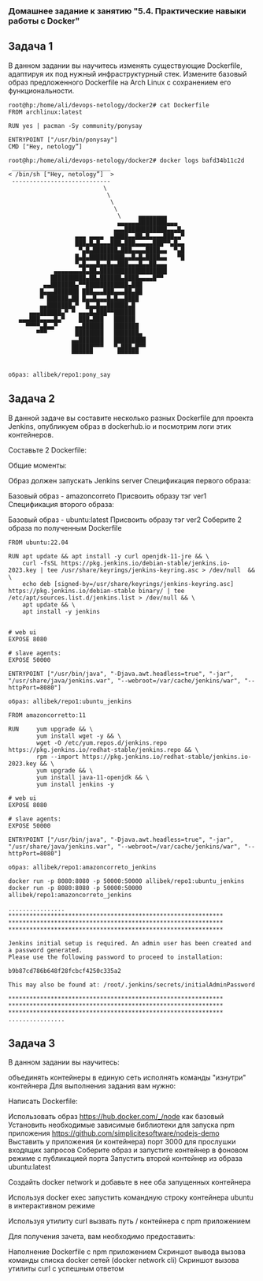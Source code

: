### Домашнее задание к занятию "5.4. Практические навыки работы с Docker"

## Задача 1
В данном задании вы научитесь изменять существующие Dockerfile, адаптируя их под нужный инфраструктурный стек.
Измените базовый образ предложенного Dockerfile на Arch Linux c сохранением его функциональности.

```
root@hp:/home/ali/devops-netology/docker2# cat Dockerfile 
FROM archlinux:latest

RUN yes | pacman -Sy community/ponysay

ENTRYPOINT ["/usr/bin/ponysay"]
CMD ["Hey, netology”]
```
```
root@hp:/home/ali/devops-netology/docker2# docker logs bafd34b11c2d
 ____________________________ 
< /bin/sh ["Hey, netology”]  >
 ---------------------------- 
                           \                         
                            \                        
                             \                       
                              \                      
                               \     ▄▄▄▄▄▄▄▄        
                               ▄▄▄▄▄▄████████▄▄▄     
                              ▄▄▄████████████▄▄▄█▄   
                   ▄▄▄ ▄▄▄▄  ▄████▄▄██▄█▄▄▄▄███▄▄▀   
                   ███▄█▄█▄▄▄███▄███▄▄▄▄▄███▀▀▄█▄▄   
                    ▀▄█▄███████▄███▄▄▄▄████▄▄  ▀▄█   
                   █▄█▄██████████▄▄█▄█▄████▄▄   ▀█   
                   ▀▄█▄▄▄█▄▄█▄▄███▄▄▄█▄▄██▄▄▄        
             ▄▄▄▄▄▄▄▄█▄██▄███████████████████        
            ██████████▄██▄██████▄████▄▄▄▄█▀▀         
          ▄▄███████▄▀▀████████████▄███               
         █▄▄▄███████ ███▄▄▄███▄▄▄██▄██               
         ▀ ██████▄██ █▄▄█▄▄▄█▄█▄▄████                
         ▄▄███████▄▀  █▄▄█▄▄██████▄█                 
      ▄▄▄██████▄▀ ▀ ▄▄▄█▄███▀▀██████                 
   ▄▄▄███▄▄▄▄█▄▀    ███▄███   ██████                 
     ▀▀▀▀▄█▄▄▀     ▄▄██████   ███████                
        ▀▀▀        ████████   ███████▄               
                  ▄▄███████   █████████              
                  ██████▀▀▀   ▀▄███▄█▀▀              
                  ▀▀▀▀▀▀       ▀▀▀▀▀▀                
                                                    
```

```
образ: allibek/repo1:pony_say
```


## Задача 2
В данной задаче вы составите несколько разных Dockerfile для проекта Jenkins, опубликуем образ в dockerhub.io и посмотрим логи этих контейнеров.

Составьте 2 Dockerfile:

Общие моменты:

Образ должен запускать Jenkins server
Спецификация первого образа:

Базовый образ - amazoncorreto
Присвоить образу тэг ver1
Спецификация второго образа:

Базовый образ - ubuntu:latest
Присвоить образу тэг ver2
Соберите 2 образа по полученным Dockerfile
```
FROM ubuntu:22.04

RUN apt update && apt install -y curl openjdk-11-jre && \
	curl -fsSL https://pkg.jenkins.io/debian-stable/jenkins.io-2023.key | tee /usr/share/keyrings/jenkins-keyring.asc > /dev/null  && \
	echo deb [signed-by=/usr/share/keyrings/jenkins-keyring.asc] https://pkg.jenkins.io/debian-stable binary/ | tee /etc/apt/sources.list.d/jenkins.list > /dev/null && \
	apt update && \
	apt install -y jenkins


# web ui
EXPOSE 8080

# slave agents:
EXPOSE 50000

ENTRYPOINT ["/usr/bin/java", "-Djava.awt.headless=true", "-jar", "/usr/share/java/jenkins.war", "--webroot=/var/cache/jenkins/war", "--httpPort=8080"]

```
```
образ: allibek/repo1:ubuntu_jenkins
```

```
FROM amazoncorretto:11

RUN     yum upgrade && \
        yum install wget -y && \
        wget -O /etc/yum.repos.d/jenkins.repo https://pkg.jenkins.io/redhat-stable/jenkins.repo && \
        rpm --import https://pkg.jenkins.io/redhat-stable/jenkins.io-2023.key && \
        yum upgrade && \
        yum install java-11-openjdk && \
        yum install jenkins -y

# web ui
EXPOSE 8080

# slave agents:
EXPOSE 50000

ENTRYPOINT ["/usr/bin/java", "-Djava.awt.headless=true", "-jar", "/usr/share/java/jenkins.war", "--webroot=/var/cache/jenkins/war", "--httpPort=8080"]
```

```
образ: allibek/repo1:amazoncorreto_jenkins
```

```
docker run -p 8080:8080 -p 50000:50000 allibek/repo1:ubuntu_jenkins
docker run -p 8080:8080 -p 50000:50000 allibek/repo1:amazoncorreto_jenkins

................
*************************************************************
*************************************************************
*************************************************************

Jenkins initial setup is required. An admin user has been created and a password generated.
Please use the following password to proceed to installation:

b9b87cd786b648f28fcbcf4250c335a2

This may also be found at: /root/.jenkins/secrets/initialAdminPassword

*************************************************************
*************************************************************
*************************************************************
................
```






## Задача 3
В данном задании вы научитесь:

объединять контейнеры в единую сеть
исполнять команды "изнутри" контейнера
Для выполнения задания вам нужно:

Написать Dockerfile:

Использовать образ https://hub.docker.com/_/node как базовый
Установить необходимые зависимые библиотеки для запуска npm приложения https://github.com/simplicitesoftware/nodejs-demo
Выставить у приложения (и контейнера) порт 3000 для прослушки входящих запросов
Соберите образ и запустите контейнер в фоновом режиме с публикацией порта
Запустить второй контейнер из образа ubuntu:latest

Создайть docker network и добавьте в нее оба запущенных контейнера

Используя docker exec запустить командную строку контейнера ubuntu в интерактивном режиме

Используя утилиту curl вызвать путь / контейнера с npm приложением

Для получения зачета, вам необходимо предоставить:

Наполнение Dockerfile с npm приложением
Скриншот вывода вызова команды списка docker сетей (docker network cli)
Скриншот вызова утилиты curl с успешным ответом

